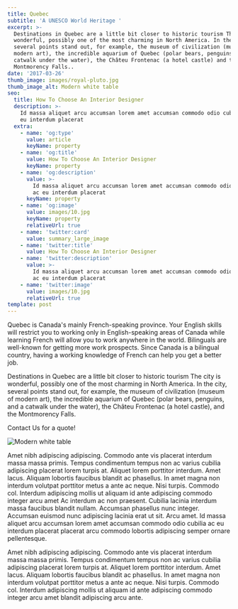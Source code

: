 ```yaml
---
title: Quebec
subtitle: 'A UNESCO World Heritage '
excerpt: >-
  Destinations in Quebec are a little bit closer to historic tourism The city is
  wonderful, possibly one of the most charming in North America. In the city
  several points stand out, for example, the museum of civilization (museum of
  modern art), the incredible aquarium of Quebec (polar bears, penguins and a
  catwalk under the water), the Châteu Frontenac (a hotel castle) and the
  Montmorency Falls..
date: '2017-03-26'
thumb_image: images/royal-pluto.jpg
thumb_image_alt: Modern white table
seo:
  title: How To Choose An Interior Designer
  description: >-
    Id massa aliquet arcu accumsan lorem amet accumsan commodo odio cubilia ac
    eu interdum placerat
  extra:
    - name: 'og:type'
      value: article
      keyName: property
    - name: 'og:title'
      value: How To Choose An Interior Designer
      keyName: property
    - name: 'og:description'
      value: >-
        Id massa aliquet arcu accumsan lorem amet accumsan commodo odio cubilia
        ac eu interdum placerat
      keyName: property
    - name: 'og:image'
      value: images/10.jpg
      keyName: property
      relativeUrl: true
    - name: 'twitter:card'
      value: summary_large_image
    - name: 'twitter:title'
      value: How To Choose An Interior Designer
    - name: 'twitter:description'
      value: >-
        Id massa aliquet arcu accumsan lorem amet accumsan commodo odio cubilia
        ac eu interdum placerat
    - name: 'twitter:image'
      value: images/10.jpg
      relativeUrl: true
template: post
---
```

Quebec is Canada's mainly French-speaking province. Your English skills will restrict you to working only in English-speaking areas of Canada while learning French will allow you to work anywhere in the world. Bilinguals are well-known for getting more work prospects. Since Canada is a bilingual country, having a working knowledge of French can help you get a better job.

Destinations in Quebec are a little bit closer to historic tourism The city is wonderful, possibly one of the most charming in North America. In the city, several points stand out, for example, the museum of civilization (museum of modern art), the incredible aquarium of Quebec (polar bears, penguins, and a catwalk under the water), the Châteu Frontenac (a hotel castle), and the Montmorency Falls.

Contact Us for a quote!





![Modern white table](/images/10.jpg)

Amet nibh adipiscing adipiscing. Commodo ante vis placerat interdum massa massa primis. Tempus condimentum tempus non ac varius cubilia adipiscing placerat lorem turpis at. Aliquet lorem porttitor interdum. Amet lacus. Aliquam lobortis faucibus blandit ac phasellus. In amet magna non interdum volutpat porttitor metus a ante ac neque. Nisi turpis. Commodo col. Interdum adipiscing mollis ut aliquam id ante adipiscing commodo integer arcu amet Ac interdum ac non praesent. Cubilia lacinia interdum massa faucibus blandit nullam. Accumsan phasellus nunc integer. Accumsan euismod nunc adipiscing lacinia erat ut sit. Arcu amet. Id massa aliquet arcu accumsan lorem amet accumsan commodo odio cubilia ac eu interdum placerat placerat arcu commodo lobortis adipiscing semper ornare pellentesque.

Amet nibh adipiscing adipiscing. Commodo ante vis placerat interdum massa massa primis. Tempus condimentum tempus non ac varius cubilia adipiscing placerat lorem turpis at. Aliquet lorem porttitor interdum. Amet lacus. Aliquam lobortis faucibus blandit ac phasellus. In amet magna non interdum volutpat porttitor metus a ante ac neque. Nisi turpis. Commodo col. Interdum adipiscing mollis ut aliquam id ante adipiscing commodo integer arcu amet blandit adipiscing arcu ante.
